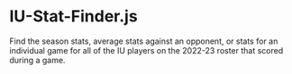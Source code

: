 # IU-Stat-Finder.js
Find the season stats, average stats against an opponent, or stats for an individual game for all of the IU players on the 2022-23 roster that scored during a game.
